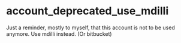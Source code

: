 account_deprecated_use_mdilli
=============================
Just a reminder, mostly to myself, that this account is not to be used anymore. Use mdilli instead. (Or bitbucket)
